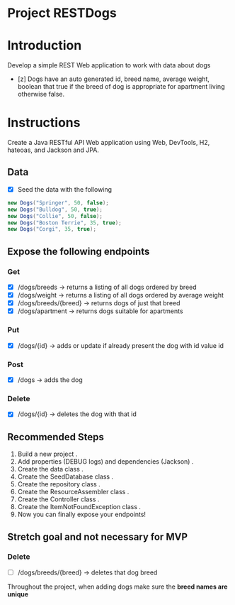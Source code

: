 # Project RESTDogs

# Introduction
Develop a simple REST Web application to work with data about dogs
- [z] Dogs have an auto generated id, breed name, average weight, boolean that true if the breed of dog is appropriate for apartment living otherwise false.

# Instructions
Create a Java RESTful API Web application using Web, DevTools, H2, hateoas, and Jackson and JPA.  

## Data
- [x] Seed the data with the following  

```java
new Dogs("Springer", 50, false);
new Dogs("Bulldog", 50, true);
new Dogs("Collie", 50, false);
new Dogs("Boston Terrie", 35, true);
new Dogs("Corgi", 35, true);
```

## Expose the following endpoints

### Get

- [x] /dogs/breeds -> returns a listing of all dogs ordered by breed   
- [x] /dogs/weight -> returns a listing of all dogs ordered by average weight  
- [x] /dogs/breeds/{breed} -> returns dogs of just that breed  
- [x] /dogs/apartment -> returns dogs suitable for apartments    

### Put

- [x] /dogs/{id} -> adds or update if already present the dog with id value id  

### Post  

- [x] /dogs -> adds the dog

### Delete

- [x] /dogs/{id} -> deletes the dog with that id

## Recommended Steps
1. Build a new project . 
2. Add properties (DEBUG logs) and dependencies (Jackson) . 
3. Create the data class . 
4. Create the SeedDatabase class . 
5. Create the repository class . 
6. Create the ResourceAssembler class . 
7. Create the Controller class . 
8. Create the ItemNotFoundException class .  
8. Now you can finally expose your endpoints!

## Stretch goal and not necessary for MVP  

### Delete  

- [ ] /dogs/breeds/{breed} -> deletes that dog breed

Throughout the project, when adding dogs make sure the **breed names are unique**
